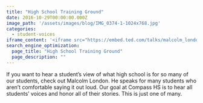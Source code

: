 ```yaml
---
title: "High School Training Ground"
date: 2016-10-29T00:00:00.000Z
image_path: '/assets/images/blog/IMG_0374-1-1024x768.jpg'
categories:
  - student-voices
iframe_content: '<iframe src="https://embed.ted.com/talks/malcolm_london_high_school_training_ground" width="560" height="315" frameborder="0" scrolling="no" webkitAllowFullScreen mozallowfullscreen allowFullScreen></iframe>'
search_engine_optimization:
  page_title: "High School Training Ground"
  page_description: ""
---
```

If you want to hear a student’s view of what high school is for so many of our students, check out Malcolm London.  He speaks for many students who aren’t comfortable saying it out loud. Our goal at Compass HS is to hear all students’ voices and honor all of their stories.  This is just one of many.

